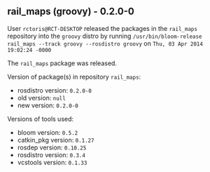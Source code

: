 ## rail_maps (groovy) - 0.2.0-0

User `rctoris@RCT-DESKTOP` released the packages in the `rail_maps` repository into the `groovy` distro by running `/usr/bin/bloom-release rail_maps --track groovy --rosdistro groovy` on `Thu, 03 Apr 2014 19:02:24 -0000`

The `rail_maps` package was released.

Version of package(s) in repository `rail_maps`:
- rosdistro version: `0.2.0-0`
- old version: `null`
- new version: `0.2.0-0`

Versions of tools used:
- bloom version: `0.5.2`
- catkin_pkg version: `0.1.27`
- rosdep version: `0.10.25`
- rosdistro version: `0.3.4`
- vcstools version: `0.1.33`


